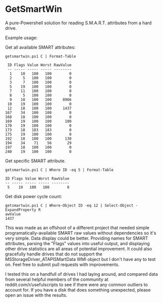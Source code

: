 # GetSmartWin
A pure-Powershell solution for reading S.M.A.R.T. attributes from a hard drive.

Example usage:

Get all available SMART attributes:
```
getsmartwin.ps1 C | Format-Table

 ID Flags Value Worst RawValue
 -- ----- ----- ----- --------
  1    10   100   100        0
  2     5   100   100        0
  3     7   100   100        0
  5    19   100   100        0
  7    11   100   100        0
  8     5   100   100        0
  9    18   100   100     8966
 10    19   100   100        0
 12    18   100   100     1437
167    34   100   100        0
168    18   100   100        0
169    19   100   100      100
170    19   100   100        0
173    18   183   183        0
175    19   100   100        0
192    18   100   100      130
194    34    71    56       29
197    18   100   100        0
240    19   100   100        0
```

Get specific SMART attribute.
```
getsmartwin.ps1 C | Where ID -eq 5 | Format-Table

ID Flags Value Worst RawValue
-- ----- ----- ----- --------
 5    19   100   100        0
 ```
 
 Get disk power cycle count:
```
getsmartwin.ps1 C | Where-Object ID -eq 12 | Select-Object -ExpandProperty R
awValue
1437
 ```
 
This was made as an offshoot of a different project that needed simple programatically-available SMART raw values without dependencies so it's very simple. Data display could be better. Providing names for SMART attributes, parsing the "Flags" values into useful output, and displaying other drive statistics are all areas of potential improvement. It could also gracefully handle drives that do not support the MSStorageDriver_ATAPISMartData WMI object but I don't have any to test on. Feel free to submit pull requests with improvements.

I tested this on a handfull of drives I had laying around, and compared data from several helpful members of the community at reddit.com/r/usefulscripts to see if there were any common outliers to account for. If you have a disk that does something unexpected, please open an issue with the results.
